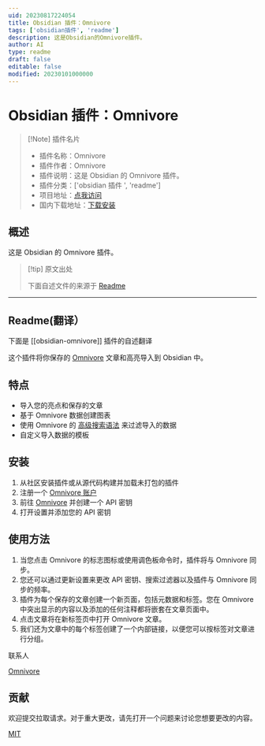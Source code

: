 ```yaml
---
uid: 20230817224054
title: Obsidian 插件：Omnivore
tags: ['obsidian插件', 'readme']
description: 这是Obsidian的Omnivore插件。
author: AI
type: readme
draft: false
editable: false
modified: 20230101000000
---
```


# Obsidian 插件：Omnivore

> [!Note] 插件名片
> - 插件名称：Omnivore
> - 插件作者：Omnivore
> - 插件说明：这是 Obsidian 的 Omnivore 插件。
> - 插件分类：['obsidian 插件 ', 'readme']
> - 项目地址：[点我访问](https://github.com/omnivore-app/obsidian-omnivore)
> - 国内下载地址：[下载安装](https://pkmer.cn/products/plugin/pluginMarket/?obsidian-omnivore)

## 概述

这是 Obsidian 的 Omnivore 插件。

> [!tip] 原文出处
>
>下面自述文件的来源于 [Readme](https://ghproxy.net/https://raw.githubusercontent.com/omnivore-app/obsidian-omnivore/master/README.md)

---

## Readme(翻译）

下面是 [[obsidian-omnivore]] 插件的自述翻译

这个插件将你保存的 [Omnivore](https://omnivore.app/) 文章和高亮导入到 Obsidian 中。

## 特点

* 导入您的亮点和保存的文章
* 基于 Omnivore 数据创建图表
* 使用 Omnivore 的 [高级搜索语法](https://omnivore.app/help/search) 来过滤导入的数据
* 自定义导入数据的模板

## 安装

1. 从社区安装插件或从源代码构建并加载未打包的插件
2. 注册一个 [Omnivore 账户](https://omnivore.app)
3. 前往 [Omnivore](https://omnivore.app/settings/api) 并创建一个 API 密钥
4. 打开设置并添加您的 API 密钥

## 使用方法

1. 当您点击 Omnivore 的标志图标或使用调色板命令时，插件将与 Omnivore 同步。
2. 您还可以通过更新设置来更改 API 密钥、搜索过滤器以及插件与 Omnivore 同步的频率。
3. 插件为每个保存的文章创建一个新页面，包括元数据和标签。您在 Omnivore 中突出显示的内容以及添加的任何注释都将嵌套在文章页面中。
4. 点击文章将在新标签页中打开 Omnivore 文章。
5. 我们还为文章中的每个标签创建了一个内部链接，以便您可以按标签对文章进行分组。

联系人

[Omnivore](https://github.com/omnivore-app)

## 贡献

欢迎提交拉取请求。对于重大更改，请先打开一个问题来讨论您想要更改的内容。

[MIT](https://choosealicense.com/licenses/mit/)
